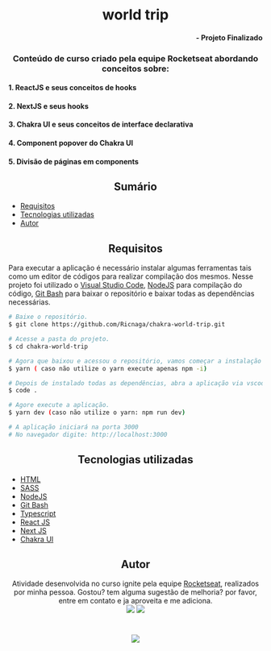 # <div align="center">world trip</div>

#### <div align="right">- Projeto Finalizado <div>

### <div align="center"> Conteúdo de curso criado pela equipe Rocketseat abordando conceitos sobre: </div>

#### 1. ReactJS e seus conceitos de hooks
#### 2. NextJS e seus hooks
#### 3. Chakra UI e seus conceitos de interface declarativa
#### 4. Component popover do Chakra UI
#### 5. Divisão de páginas em components

## <div align="center"> Sumário </div>
<!--ts-->
   - [Requisitos](#<div-align="center">Requisitos</div>)
   - [Tecnologias utilizadas](#<div-align="center">Tecnologias-utilizadas</div>)
   - [Autor](#<div-align="center">Autor</div>)
<!--te-->
## <div align="center">Requisitos</div>
Para executar a aplicação é necessário instalar algumas ferramentas tais como um editor de códigos para realizar compilação dos mesmos. Nesse projeto foi utilizado o [Visual Studio Code](https://code.visualstudio.com/), [NodeJS](https://nodejs.org/en/) para compilação do código, [Git Bash](https://gitforwindows.org/) para baixar o repositório e baixar todas as dependências necessárias. 

```bash
# Baixe o repositório.
$ git clone https://github.com/Ricnaga/chakra-world-trip.git

# Acesse a pasta do projeto.
$ cd chakra-world-trip

# Agora que baixou e acessou o repositório, vamos começar a instalação das dependências.
$ yarn ( caso não utilize o yarn execute apenas npm -i)

# Depois de instalado todas as dependências, abra a aplicação via vscode
$ code .

# Agore execute a aplicação.
$ yarn dev (caso não utilize o yarn: npm run dev)

# A aplicação iniciará na porta 3000 
# No navegador digite: http://localhost:3000
```

##  <div align="center">Tecnologias utilizadas</div>
- [HTML](https://www.w3.org/HTML)
- [SASS](https://sass-lang.com/)
- [NodeJS](https://nodejs.org/en/)
- [Git Bash](https://gitforwindows.org/)
- [Typescript](https://www.typescriptlang.org/)
- [React JS](https://pt-br.reactjs.org/)
- [Next JS](https://nextjs.org/)
- [Chakra UI](https://chakra-ui.com/)


## <div align="center">Autor</div>
<div align="center">Atividade desenvolvida no curso ignite pela equipe <a href="https://rocketseat.com.br/">Rocketseat</a>, realizados por minha pessoa.
Gostou? tem alguma sugestão de melhoria? por favor, entre em contato e ja aproveita e me adiciona.<br>
<a href="https://www.linkedin.com/in/ricardo-nagatomy-56553254"><img src="https://img.shields.io/badge/-RicardoNaga-blue?style=flat-square&logo=Linkedin&logoColor=white"></a>
<a href="https://app.rocketseat.com.br/me/ricardo-nagatomy-08130"><img src="https://img.shields.io/badge/-Rocketseat-000?style=flat-square&logo=&logoColor=white"></a>
</div>

#
<div align="center"> <img src="https://img.shields.io/github/license/Ricnaga/dashgo?style=for-the-badge"/> </div>